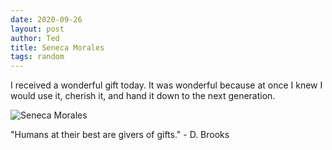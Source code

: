 ```yaml
---
date: 2020-09-26
layout: post
author: Ted
title: Seneca Morales
tags: random
---
```

I received a wonderful gift today. It was wonderful because at once I knew I would use it, cherish it, and hand it down to the next generation.

![Seneca Morales](/assets/images/seneca-morales.jpg)

"Humans at their best are givers of gifts." - D. Brooks 
